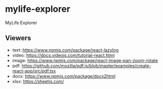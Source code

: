 # mylife-explorer
MyLife Explorer

## Viewers
 - text: https://www.npmjs.com/package/react-lazylog
 - video: https://docs.videojs.com/tutorial-react.html
 - image: https://www.npmjs.com/package/react-image-pan-zoom-rotate
 - pdf: https://github.com/mozilla/pdf.js/blob/master/examples/create-react-app/src/pdf.tsx
 - docx: https://www.npmjs.com/package/docx2html
 - xlsx: https://sheetjs.com/